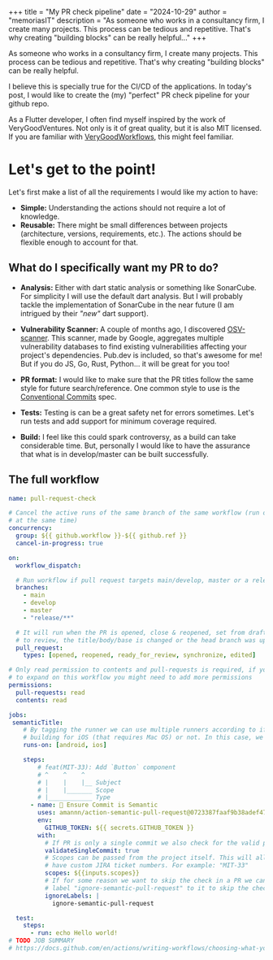 +++
title = "My PR check pipeline"
date = "2024-10-29"
author = "memoriasIT"
description = "As someone who works in a consultancy firm, I create many projects. This process can be tedious and repetitive. That's why creating \"building blocks\" can be really helpful..."
+++

As someone who works in a consultancy firm, I create many projects. This process can be tedious and repetitive. That's why creating "building blocks" can be really helpful.

I believe this is specially true for the CI/CD of the applications.
In today's post, I would like to create the (my) "perfect" PR check pipeline for your github repo.

As a Flutter developer, I often find myself inspired by the work of VeryGoodVentures. Not only is it of great quality, but it is also MIT licensed. If you are familiar with [VeryGoodWorkflows](https://www.github.com/VeryGoodOpenSource/very_good_workflows/tree/main), this might feel familiar.

# Let's get to the point!

Let's first make a list of all the requirements I would like my action to have:

- **Simple:** Understanding the actions should not require a lot of knowledge.
- **Reusable:** There might be small differences between projects (architecture, versions, requirements, etc.). The actions should be flexible enough to account for that.

## What do I specifically want my PR to do?

- **Analysis:** Either with dart static analysis or something like SonarCube. For simplicity I will use the default dart analysis. But I will probably tackle the implementation of SonarCube in the near future (I am intrigued by their _"new"_ dart support).

- **Vulnerability Scanner:** A couple of months ago, I discovered [OSV-scanner](https://security.googleblog.com/2022/12/announcing-osv-scanner-vulnerability.html). This scanner, made by Google, aggregates multiple vulnerability databases to find existing vulnerabilities affecting your project's dependencies. Pub.dev is included, so that's awesome for me! But if you do JS, Go, Rust, Python... it will be great for you too!

- **PR format:** I would like to make sure that the PR titles follow the same style for future search/reference. One common style to use is the [Conventional Commits](https://www.conventionalcommits.org/en/v1.0.0/) spec.

- **Tests:** Testing is can be a great safety net for errors sometimes. Let's run tests and add support for minimum coverage required.

- **Build:** I feel like this could spark controversy, as a build can take considerable time. But, personally I would like to have the assurance that what is in develop/master can be built successfully.

## The full workflow

```yaml
name: pull-request-check

# Cancel the active runs of the same branch of the same workflow (run only one
# at the same time)
concurrency:
  group: ${{ github.workflow }}-${{ github.ref }}
  cancel-in-progress: true

on:
  workflow_dispatch:

  # Run workflow if pull request targets main/develop, master or a release branch.
  branches:
    - main
    - develop
    - master
    - "release/**"

  # It will run when the PR is opened, close & reopened, set from draft to ready
  # to review, the title/body/base is changed or the head branch was updated.
  pull_request:
    types: [opened, reopened, ready_for_review, synchronize, edited]

# Only read permission to contents and pull-requests is required, if you decide
# to expand on this workflow you might need to add more permissions
permissions:
  pull-requests: read
  contents: read

jobs:
 semanticTitle:
    # By tagging the runner we can use multiple runners according to if we are
    # building for iOS (that requires Mac OS) or not. In this case, we don't care.
    runs-on: [android, ios]

    steps:
        # feat(MIT-33): Add `Button` component
        # ^    ^    ^
        # |    |    |__ Subject
        # |    |_______ Scope
        # |____________ Type
      - name: 🤖 Ensure Commit is Semantic
        uses: amannn/action-semantic-pull-request@0723387faaf9b38adef4775cd42cfd5155ed6017 # v5.5.3
        env:
          GITHUB_TOKEN: ${{ secrets.GITHUB_TOKEN }}
        with:
          # If PR is only a single commit we also check for the valid pattern
          validateSingleCommit: true
          # Scopes can be passed from the project itself. This will allow to
          # have custom JIRA ticket numbers. For example: "MIT-33"
          scopes: ${{inputs.scopes}}
          # If for some reason we want to skip the check in a PR we can add the
          # label "ignore-semantic-pull-request" to it to skip the check.
          ignoreLabels: |
            ignore-semantic-pull-request

  test:
    steps:
      - run: echo Hello world!
# TODO JOB SUMMARY
# https://docs.github.com/en/actions/writing-workflows/choosing-what-your-workflow-does/workflow-commands-for-github-actions#adding-a-job-summary
```
